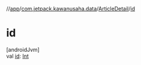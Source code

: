 //[app](../../../index.md)/[com.jetpack.kawanusaha.data](../index.md)/[ArticleDetail](index.md)/[id](id.md)

# id

[androidJvm]\
val [id](id.md): [Int](https://kotlinlang.org/api/latest/jvm/stdlib/kotlin/-int/index.html)
